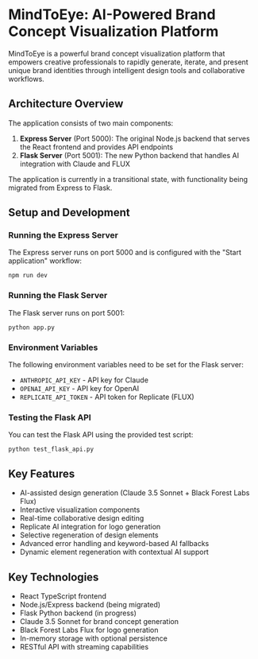 # MindToEye: AI-Powered Brand Concept Visualization Platform

MindToEye is a powerful brand concept visualization platform that empowers creative professionals to rapidly generate, iterate, and present unique brand identities through intelligent design tools and collaborative workflows.

## Architecture Overview

The application consists of two main components:

1. **Express Server** (Port 5000): The original Node.js backend that serves the React frontend and provides API endpoints
2. **Flask Server** (Port 5001): The new Python backend that handles AI integration with Claude and FLUX

The application is currently in a transitional state, with functionality being migrated from Express to Flask.

## Setup and Development

### Running the Express Server

The Express server runs on port 5000 and is configured with the "Start application" workflow:

```
npm run dev
```

### Running the Flask Server

The Flask server runs on port 5001:

```
python app.py
```

### Environment Variables

The following environment variables need to be set for the Flask server:

- `ANTHROPIC_API_KEY` - API key for Claude
- `OPENAI_API_KEY` - API key for OpenAI
- `REPLICATE_API_TOKEN` - API token for Replicate (FLUX)

### Testing the Flask API

You can test the Flask API using the provided test script:

```
python test_flask_api.py
```

## Key Features

- AI-assisted design generation (Claude 3.5 Sonnet + Black Forest Labs Flux)
- Interactive visualization components
- Real-time collaborative design editing
- Replicate AI integration for logo generation
- Selective regeneration of design elements
- Advanced error handling and keyword-based AI fallbacks
- Dynamic element regeneration with contextual AI support

## Key Technologies

- React TypeScript frontend
- Node.js/Express backend (being migrated)
- Flask Python backend (in progress)
- Claude 3.5 Sonnet for brand concept generation
- Black Forest Labs Flux for logo generation
- In-memory storage with optional persistence
- RESTful API with streaming capabilities